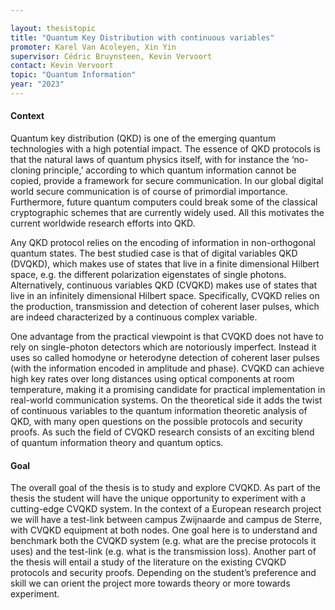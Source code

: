 ```yaml
---
layout: thesistopic
title: "Quantum Key Distribution with continuous variables"
promoter: Karel Van Acoleyen, Xin Yin
supervisor: Cédric Bruynsteen, Kevin Vervoort
contact: Kevin Vervoort
topic: "Quantum Information"
year: "2023"
---
```


#### Context

Quantum key distribution (QKD) is one of the emerging quantum technologies with a high potential impact. The essence of QKD protocols is that the natural laws of quantum physics itself, with for instance the ‘no-cloning principle,’ according to which quantum information cannot be copied, provide a framework for secure communication. In our global digital world secure communication is of course of primordial importance. Furthermore, future quantum computers could break some of the classical cryptographic schemes that are currently widely used. All this motivates the current worldwide research efforts into QKD.

 

Any QKD protocol relies on the encoding of information in non-orthogonal quantum states. The best studied case is that of digital variables QKD (DVQKD), which makes use of states that live in a finite dimensional Hilbert space, e.g. the different polarization eigenstates of single photons. Alternatively, continuous variables QKD (CVQKD) makes use of states that live in an infinitely dimensional Hilbert space. Specifically, CVQKD relies on the production, transmission and detection of coherent laser pulses, which are indeed characterized by a continuous complex variable.

 

One advantage from the practical viewpoint is that CVQKD does not have to rely on single-photon detectors which are notoriously imperfect. Instead it uses so called homodyne or heterodyne detection of coherent laser pulses (with the information encoded in amplitude and phase). CVQKD can achieve high key rates over long distances using optical components at room temperature, making it a promising candidate for practical implementation in real-world communication systems. On the theoretical side it adds the twist of continuous variables to the quantum information theoretic analysis of QKD, with many open questions on the possible protocols and security proofs. As such the field of CVQKD research consists of an exciting blend of quantum information theory and quantum optics.

#### Goal

The overall goal of the thesis is to study and explore CVQKD. As part of the thesis the student will have the unique opportunity to experiment with a cutting-edge CVQKD system. In the context of a European research project we will have a test-link between campus Zwijnaarde and campus de Sterre, with CVQKD equipment at both nodes. One goal here is to understand and benchmark both the CVQKD system (e.g. what are the precise protocols it uses) and the test-link (e.g. what is the transmission loss). Another part of the thesis will entail a study of the literature on the existing CVQKD protocols and security proofs. Depending on the student’s preference and skill we can orient the project more towards theory or more towards experiment.



